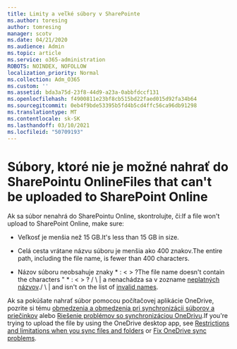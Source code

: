 ```yaml
---
title: Limity a veľké súbory v SharePointe
ms.author: toresing
author: tomresing
manager: scotv
ms.date: 04/21/2020
ms.audience: Admin
ms.topic: article
ms.service: o365-administration
ROBOTS: NOINDEX, NOFOLLOW
localization_priority: Normal
ms.collection: Adm_O365
ms.custom: ''
ms.assetid: bda3a75d-23f8-44d9-a23a-0abbfdccf131
ms.openlocfilehash: f4900811e23bf8cb515bd22faed015d92fa34b64
ms.sourcegitcommit: 0eb4f9bde53395b5fd4b5cd4ffc56ca96db91298
ms.translationtype: MT
ms.contentlocale: sk-SK
ms.lasthandoff: 03/10/2021
ms.locfileid: "50709193"
---
```

# <a name="files-that-cant-be-uploaded-to-sharepoint-online"></a><span data-ttu-id="242e8-102">Súbory, ktoré nie je možné nahrať do SharePointu Online</span><span class="sxs-lookup"><span data-stu-id="242e8-102">Files that can't be uploaded to SharePoint Online</span></span>

<span data-ttu-id="242e8-103">Ak sa súbor nenahrá do SharePointu Online, skontrolujte, či:</span><span class="sxs-lookup"><span data-stu-id="242e8-103">If a file won't upload to SharePoint Online, make sure:</span></span>
  
- <span data-ttu-id="242e8-104">Veľkosť je menšia než 15 GB.</span><span class="sxs-lookup"><span data-stu-id="242e8-104">It's less than 15 GB in size.</span></span>
    
- <span data-ttu-id="242e8-105">Celá cesta vrátane názvu súboru je menšia ako 400 znakov.</span><span class="sxs-lookup"><span data-stu-id="242e8-105">The entire path, including the file name, is fewer than 400 characters.</span></span>
    
- <span data-ttu-id="242e8-106">Názov súboru neobsahuje znaky \* : \< \> ?</span><span class="sxs-lookup"><span data-stu-id="242e8-106">The file name doesn't contain the characters " \* : \< \> ?</span></span> <span data-ttu-id="242e8-107">/ \ | a nenachádza sa v zozname [neplatných názvov](https://go.microsoft.com/fwlink/?linkid=866430).</span><span class="sxs-lookup"><span data-stu-id="242e8-107">/ \ | and isn't on the list of [invalid names](https://go.microsoft.com/fwlink/?linkid=866430).</span></span>
    
<span data-ttu-id="242e8-108">Ak sa pokúšate nahrať súbor pomocou počítačovej aplikácie OneDrive, pozrite si tému [obmedzenia a obmedzenia pri synchronizácii súborov a priečinkov](https://go.microsoft.com/fwlink/p/?LinkID=717734) alebo [Riešenie problémov so synchronizáciou OneDrivu](https://go.microsoft.com/fwlink/?linkid=866431).</span><span class="sxs-lookup"><span data-stu-id="242e8-108">If you're trying to upload the file by using the OneDrive desktop app, see [Restrictions and limitations when you sync files and folders](https://go.microsoft.com/fwlink/p/?LinkID=717734) or [Fix OneDrive sync problems](https://go.microsoft.com/fwlink/?linkid=866431).</span></span>
  

